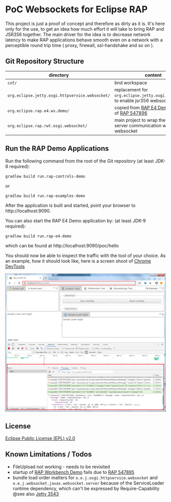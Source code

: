 PoC Websockets for Eclipse RAP
=================================================

This project is just a proof of concept and therefore as dirty as it is. It's here only for the use, to get an idea how much effort it will take to bring RAP and JSR356 together.
The main driver for the idea is to decrease network latency to make RAP applications behave smooth even on a network with a perceptible round trip time ( proxy, firewall, ssl-handshake and so on ).  

Git Repository Structure
------------------------



| directory   | content                                                     |
|-------------|-------------------------------------------------------------|
| `cnf/`  | bnd workspace                                         |
| `org.eclipse.jetty.osgi.httpservice.websocket/`    | replacement for `org.eclipse.jetty.osgi.httpservice` to enable jsr356 websockets                                       
| `org.eclipse.rap.e4.ws.demo/` | copied from [RAP E4 Demo][2] because of [RAP 547896][3]|
| `org.eclipse.rap.rwt.osgi.websocket/`   | main project to wrap the client-server communication within a websocket|



Run the RAP Demo Applications
--------------------

Run the following command from the root of the Git repository (at least JDK-8 required):

    gradlew build run.rap-controls-demo

or

    gradlew build run.rap-examples-demo

After the application is built and started, point your browser to http://localhost:9090.

You can also start the RAP E4 Demo application by: (at least JDK-9 required):

    gradlew build run.rap-e4-demo

which can be found at http://localhost:9090/poc/hello

You should now be able to inspect the traffic with the tool of your choice.
As an example, how it should look like, here is a screen shoot of [Chrome DevTools][5]  

![Chrome Debug View](chrome-dbg.png)


License
-------

[Eclipse Public License (EPL) v2.0][6]


Known Limitations / Todos
-------
- FileUpload not working - needs to be revisited
- startup of [RAP Workbench Demo][8] fails due to [RAP 547895][7]
- bundle load order matters for `o.e.j.osgi.httpservice.websocket` and `o.e.j.websocket.javax.websocket.server` because of the ServiceLoader runtime dependency, which can't be expressed by Require-Capability @see also [Jetty 3543][9]


[1]: http://eclipse.org/rap
[2]: https://github.com/eclipse/rap/tree/master/examples/org.eclipse.rap.e4.demo
[3]: https://bugs.eclipse.org/bugs/show_bug.cgi?id=547896
[4]: http://localhost:9090/poc/hello
[5]: https://developers.google.com/web/tools/chrome-devtools/
[6]: https://www.eclipse.org/legal/epl-2.0/
[7]: https://bugs.eclipse.org/bugs/show_bug.cgi?id=547895
[8]: https://www.eclipse.org/rap/demos/
[9]: https://github.com/eclipse/jetty.project/issues/3543
